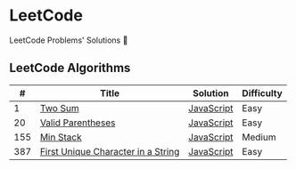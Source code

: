 # LeetCode

LeetCode Problems' Solutions 🚀

## LeetCode Algorithms

| #   | Title                                                                                                   | Solution                                                  | Difficulty |
|-----|---------------------------------------------------------------------------------------------------------|-----------------------------------------------------------|------------|
| 1   | [Two Sum](https://leetcode.com/problems/two-sum/)                                                       | [JavaScript](two-sum/index.js)                            | Easy       |
| 20  | [Valid Parentheses](https://leetcode.com/problems/valid-parentheses/)                                   | [JavaScript](valid-parentheses/index.js)                  | Easy       |
| 155 | [Min Stack](https://leetcode.com/problems/min-stack/)                                                   | [JavaScript](min-stack/index.js)                          | Medium     |
| 387 | [First Unique Character in a String](https://leetcode.com/problems/first-unique-character-in-a-string/) | [JavaScript](first-unique-character-in-a-string/index.js) | Easy       |
